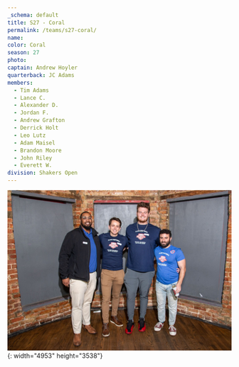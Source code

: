 ```yaml
---
_schema: default
title: S27 - Coral
permalink: /teams/s27-coral/
name:
color: Coral
season: 27
photo:
captain: Andrew Hoyler
quarterback: JC Adams
members:
  - Tim Adams
  - Lance C.
  - Alexander D.
  - Jordan F.
  - Andrew Grafton
  - Derrick Holt
  - Leo Lutz
  - Adam Maisel
  - Brandon Moore
  - John Riley
  - Everett W.
division: Shakers Open
---
```

![](/img/da2-7066.jpg){: width="4953" height="3538"}